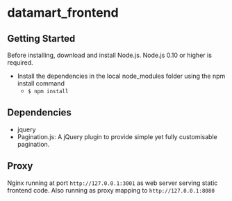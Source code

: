 # datamart_frontend

## Getting Started
Before installing, download and install Node.js. Node.js 0.10 or higher is required.
* Install the dependencies in the local node_modules folder using the npm install command
    * `$ npm install`

## Dependencies
* jquery
* Pagination.js: A jQuery plugin to provide simple yet fully customisable pagination.
    
## Proxy
Nginx running at port `http://127.0.0.1:3001` as web server serving static frontend code.
Also running as proxy mapping to `http://127.0.0.1:8080` 

